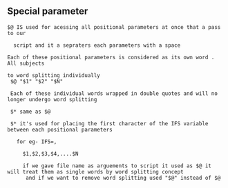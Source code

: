 ## Special parameter
  
    $@ IS used for acessing all positional parameters at once that a pass to our 
      
      script and it a sepraters each parameters with a space 
    
    Each of these positional parameters is considered as its own word . All subjects

    to word splitting individually
     $@ "$1" "$2" "$N"

     Each of these individual words wrapped in double quotes and will no longer undergo word splitting

     $* same as $@

     $* it's used for placing the first character of the IFS variable between each positional parameters

       for eg- IFS=,

         $1,$2,$3,$4,....$N

         if we gave file name as arguements to script it used as $@ it will treat them as single words by word splitting concept 
          and if we want to remove word splitting used "$@" instead of $@

          
